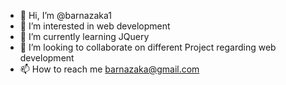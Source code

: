 - 👋 Hi, I’m @barnazaka1
- 👀 I’m interested in web development
- 🌱 I’m currently learning JQuery
- 💞️ I’m looking to collaborate on different Project regarding web development 
- 📫 How to reach me barnazaka@gmail.com

<!---
barnazaka1/barnazaka1 is a ✨ special ✨ repository because its `README.md` (this file) appears on your GitHub profile.
You can click the Preview link to take a look at your changes.
--->

